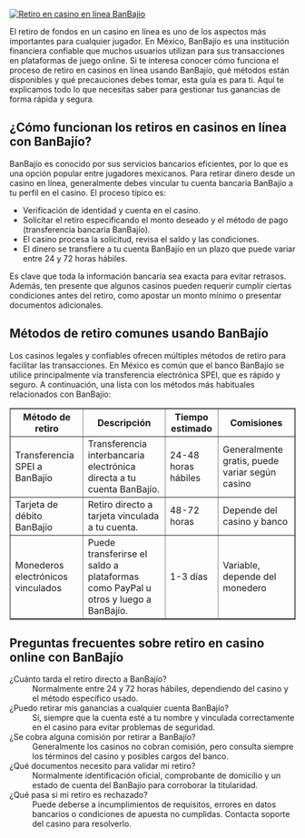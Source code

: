 [![Retiro en casino en línea BanBajio](https://123-caf.pages.dev/gitsignup.png)](https://vrmoo.ru/Bt82HjjY)

<p>El retiro de fondos en un casino en línea es uno de los aspectos más importantes para cualquier jugador. En México, BanBajío es una institución financiera confiable que muchos usuarios utilizan para sus transacciones en plataformas de juego online. Si te interesa conocer cómo funciona el proceso de retiro en casinos en línea usando BanBajío, qué métodos están disponibles y qué precauciones debes tomar, esta guía es para ti. Aquí te explicamos todo lo que necesitas saber para gestionar tus ganancias de forma rápida y segura.</p>  <h2>¿Cómo funcionan los retiros en casinos en línea con BanBajío?</h2> <p>BanBajío es conocido por sus servicios bancarios eficientes, por lo que es una opción popular entre jugadores mexicanos. Para retirar dinero desde un casino en línea, generalmente debes vincular tu cuenta bancaria BanBajío a tu perfil en el casino. El proceso típico es:</p> <ul> <li>Verificación de identidad y cuenta en el casino.</li> <li>Solicitar el retiro especificando el monto deseado y el método de pago (transferencia bancaria BanBajío).</li> <li>El casino procesa la solicitud, revisa el saldo y las condiciones.</li> <li>El dinero se transfiere a tu cuenta BanBajío en un plazo que puede variar entre 24 y 72 horas hábiles.</li> </ul> <p>Es clave que toda la información bancaria sea exacta para evitar retrasos. Además, ten presente que algunos casinos pueden requerir cumplir ciertas condiciones antes del retiro, como apostar un monto mínimo o presentar documentos adicionales.</p>  <h2>Métodos de retiro comunes usando BanBajío</h2> <p>Los casinos legales y confiables ofrecen múltiples métodos de retiro para facilitar las transacciones. En México es común que el banco BanBajío se utilice principalmente vía transferencia electrónica SPEI, que es rápido y seguro. A continuación, una lista con los métodos más habituales relacionados con BanBajío:</p> <table border="1" cellpadding="8" cellspacing="0"> <thead> <tr> <th>Método de retiro</th> <th>Descripción</th> <th>Tiempo estimado</th> <th>Comisiones</th> </tr> </thead> <tbody> <tr> <td>Transferencia SPEI a BanBajío</td> <td>Transferencia interbancaria electrónica directa a tu cuenta BanBajío.</td> <td>24-48 horas hábiles</td> <td>Generalmente gratis, puede variar según casino</td> </tr> <tr> <td>Tarjeta de débito BanBajío</td> <td>Retiro directo a tarjeta vinculada a tu cuenta.</td> <td>48-72 horas</td> <td>Depende del casino y banco</td> </tr> <tr> <td>Monederos electrónicos vinculados</td> <td>Puede transferirse el saldo a plataformas como PayPal u otros y luego a BanBajío.</td> <td>1-3 días</td> <td>Variable, depende del monedero</td> </tr> </tbody> </table>  <h2>Preguntas frecuentes sobre retiro en casino online con BanBajío</h2> <dl> <dt>¿Cuánto tarda el retiro directo a BanBajío?</dt> <dd>Normalmente entre 24 y 72 horas hábiles, dependiendo del casino y el método específico usado.</dd> <dt>¿Puedo retirar mis ganancias a cualquier cuenta BanBajío?</dt> <dd>Sí, siempre que la cuenta esté a tu nombre y vinculada correctamente en el casino para evitar problemas de seguridad.</dd> <dt>¿Se cobra alguna comisión por retirar a BanBajío?</dt> <dd>Generalmente los casinos no cobran comisión, pero consulta siempre los términos del casino y posibles cargos del banco.</dd> <dt>¿Qué documentos necesito para validar mi retiro?</dt> <dd>Normalmente identificación oficial, comprobante de domicilio y un estado de cuenta del BanBajío para corroborar la titularidad.</dd> <dt>¿Qué pasa si mi retiro es rechazado?</dt> <dd>Puede deberse a incumplimientos de requisitos, errores en datos bancarios o condiciones de apuesta no cumplidas. Contacta soporte del casino para resolverlo.</dd> </dl>